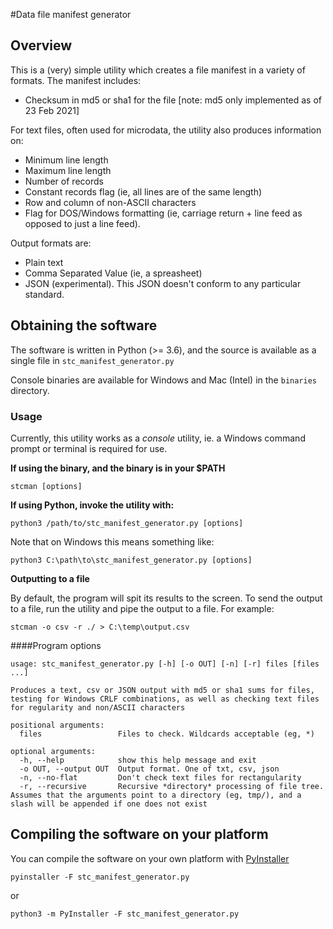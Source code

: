 #Data file manifest generator

## Overview

This is a (very) simple utility which creates a file manifest in a variety of formats. The manifest includes:

* Checksum in md5 or sha1 for the file [note: md5 only implemented as of 23 Feb 2021]

For text files, often used for microdata, the utility also produces information on:

* Minimum line length
* Maximum line length
* Number of records
* Constant records flag (ie, all lines are of the same length)
* Row and column of non-ASCII characters
* Flag for DOS/Windows formatting (ie, carriage return + line feed as opposed to just a line feed).

Output formats are:

* Plain text
* Comma Separated Value (ie, a spreasheet)
* JSON (experimental). This JSON doesn't conform to any particular standard.


## Obtaining the software

The software is written in Python (>= 3.6), and the source is available as a single file in `stc_manifest_generator.py`

Console binaries are available for Windows and Mac (Intel) in the `binaries` directory.

### Usage

Currently, this utility works as a *console* utility, ie. a Windows command prompt or terminal is required for use.

**If using the binary, and the binary is in your $PATH**

`stcman [options]`


**If using Python, invoke the utility with:**

`python3 /path/to/stc_manifest_generator.py [options]`

Note that on Windows this means something like:

`python3 C:\path\to\stc_manifest_generator.py [options]`

**Outputting to a file**

By default, the program will spit its results to the screen. To send the output to a file, run the utility and pipe the output to a file. For example:

`stcman -o csv -r ./ > C:\temp\output.csv`

####Program options

```
usage: stc_manifest_generator.py [-h] [-o OUT] [-n] [-r] files [files ...]

Produces a text, csv or JSON output with md5 or sha1 sums for files, testing for Windows CRLF combinations, as well as checking text files for regularity and non/ASCII characters

positional arguments:
  files                 Files to check. Wildcards acceptable (eg, *)

optional arguments:
  -h, --help            show this help message and exit
  -o OUT, --output OUT  Output format. One of txt, csv, json
  -n, --no-flat         Don't check text files for rectangularity
  -r, --recursive       Recursive *directory* processing of file tree. Assumes that the arguments point to a directory (eg, tmp/), and a slash will be appended if one does not exist
```

## Compiling the software on your platform

You can compile the software on your own platform with [PyInstaller](https://pyinstaller.readthedocs.io/en/stable/)

`pyinstaller -F stc_manifest_generator.py`

or 

`python3 -m PyInstaller -F stc_manifest_generator.py`




